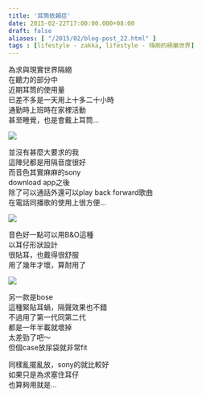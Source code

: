 ```yaml
---
title: '耳筒依賴症'
date: 2015-02-22T17:00:00.000+08:00
draft: false
aliases: [ "/2015/02/blog-post_22.html" ]
tags : [lifestyle - zakka, lifestyle - 嗨啲的極樂世界]
---
```


為求與現實世界隔絕  
在聽力的部分中  
近期耳筒的使用量  
已差不多是一天用上十多二十小時  
通勤時上班時在家裡活動  
甚至睡覺，也是會戴上耳筒...  

![](/images/earphone.jpg)

並沒有甚麼大要求的我  
這陣兒都是用隔音度很好  
而音色其實麻麻的sony  
download app之後  
除了可以通話外還可以play back forward歌曲  
在電話同播歌的使用上很方便...  

![](/images/earphone1.jpg)

音色好一點可以用B&O這種  
以耳仔形狀設計  
很貼耳，也戴得很舒服  
用了幾年才壞，算耐用了  

![](/images/earphone2.jpg)

另一款是bose  
這種緊貼耳蝸，隔聲效果也不錯  
不過用了第一代同第二代  
都是一年半載就壞掉  
太差勁了吧～  
但個case放尿袋就非常fit  
  
同樣亂擺亂放，sony的就比較好  
如果只是為求塞住耳仔  
也算夠用就是...

